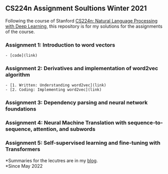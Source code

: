 ## CS224n Assignment Soultions Winter 2021
Following the course of Stanford [CS224n: Natural Language Processing with Deep Learning](http://web.stanford.edu/class/cs224n/index.html), this repository is for my solutions for the assignments of the course.  

### Assignment 1: Introduction to word vectors  
	- [code](link)
### Assignment 2: Derivatives and implementation of word2vec algorithm
	- [1. Written: Understanding word2vec](link)  
	- [2. Coding: Implementing word2vec](link)  
### Assignment 3: Dependency parsing and neural network foundations
### Assignment 4: Neural Machine Translation with sequence-to-sequence, attention, and subwords
### Assignment 5: Self-supervised learning and fine-tuning with Transformers

*Summaries for the lecutres are in my [blog](https://12kdh43.github.io/tag/cs224n/).  
*Since May 2022